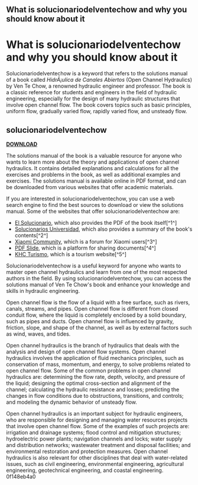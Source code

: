 ## What is solucionariodelventechow and why you should know about it

  
# What is solucionariodelventechow and why you should know about it
 
Solucionariodelventechow is a keyword that refers to the solutions manual of a book called *HidrÃ¡ulica de Canales Abiertos* (Open Channel Hydraulics) by Ven Te Chow, a renowned hydraulic engineer and professor. The book is a classic reference for students and engineers in the field of hydraulic engineering, especially for the design of many hydraulic structures that involve open channel flow. The book covers topics such as basic principles, uniform flow, gradually varied flow, rapidly varied flow, and unsteady flow.
 
## solucionariodelventechow


[**DOWNLOAD**](https://www.google.com/url?q=https%3A%2F%2Furlin.us%2F2tKWFA&sa=D&sntz=1&usg=AOvVaw07lvo9UcJaKpP07XC4pjy4)

 
The solutions manual of the book is a valuable resource for anyone who wants to learn more about the theory and applications of open channel hydraulics. It contains detailed explanations and calculations for all the exercises and problems in the book, as well as additional examples and exercises. The solutions manual is available online in PDF format, and can be downloaded from various websites that offer academic materials.
 
If you are interested in solucionariodelventechow, you can use a web search engine to find the best sources to download or view the solutions manual. Some of the websites that offer solucionariodelventechow are:
 
- [El Solucionario](https://www.elsolucionario.org/hidraulica-de-canales-abiertos-ven-te-chow/), which also provides the PDF of the book itself[^1^]
- [Solucionarios Universidad](https://solucionariosuniversidad.com/hidraulica-de-canales-abiertos-ven-te-chow/), which also provides a summary of the book's contents[^2^]
- [Xiaomi Community](https://new.c.mi.com/th/post/301500/Solucionariodelventechow), which is a forum for Xiaomi users[^3^]
- [PDF Slide](https://pdfslide.net/documents/solucionario-del-ven-te-chow-gratis-solucionario-sotelo-avila-ven-te-chow.html), which is a platform for sharing documents[^4^]
- [KHC Turismo](https://www.khcturismo.com/forum/discusiones-generales/solucionariodelventechow-new), which is a tourism website[^5^]

Solucionariodelventechow is a useful keyword for anyone who wants to master open channel hydraulics and learn from one of the most respected authors in the field. By using solucionariodelventechow, you can access the solutions manual of Ven Te Chow's book and enhance your knowledge and skills in hydraulic engineering.
  
Open channel flow is the flow of a liquid with a free surface, such as rivers, canals, streams, and pipes. Open channel flow is different from closed conduit flow, where the liquid is completely enclosed by a solid boundary, such as pipes and ducts. Open channel flow is influenced by gravity, friction, slope, and shape of the channel, as well as by external factors such as wind, waves, and tides.
 
Open channel hydraulics is the branch of hydraulics that deals with the analysis and design of open channel flow systems. Open channel hydraulics involves the application of fluid mechanics principles, such as conservation of mass, momentum, and energy, to solve problems related to open channel flow. Some of the common problems in open channel hydraulics are: determining the flow rate, depth, velocity, and pressure of the liquid; designing the optimal cross-section and alignment of the channel; calculating the hydraulic resistance and losses; predicting the changes in flow conditions due to obstructions, transitions, and controls; and modeling the dynamic behavior of unsteady flow.
 
Open channel hydraulics is an important subject for hydraulic engineers, who are responsible for designing and managing water resources projects that involve open channel flow. Some of the examples of such projects are: irrigation and drainage systems; flood control and mitigation structures; hydroelectric power plants; navigation channels and locks; water supply and distribution networks; wastewater treatment and disposal facilities; and environmental restoration and protection measures. Open channel hydraulics is also relevant for other disciplines that deal with water-related issues, such as civil engineering, environmental engineering, agricultural engineering, geotechnical engineering, and coastal engineering.
 0f148eb4a0
